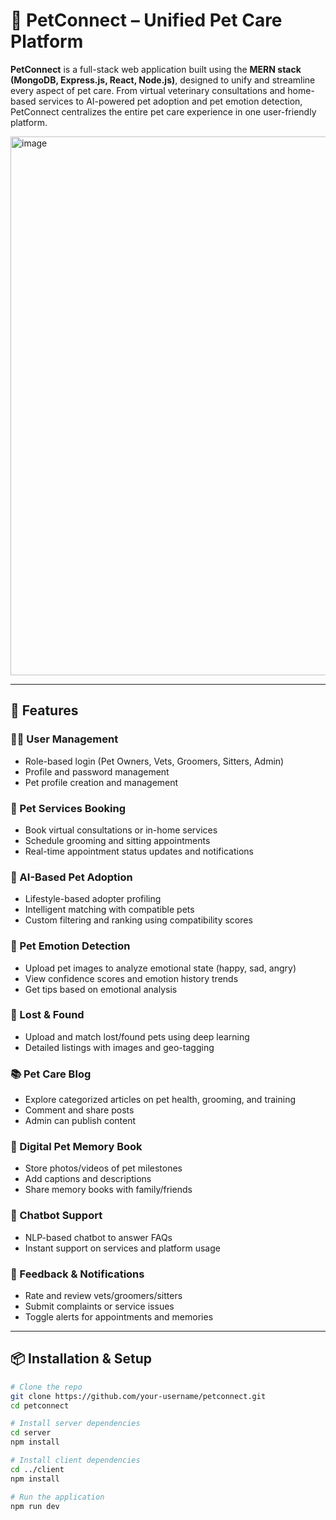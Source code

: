 # 🐾 PetConnect – Unified Pet Care Platform

**PetConnect** is a full-stack web application built using the **MERN stack (MongoDB, Express.js, React, Node.js)**, designed to unify and streamline every aspect of pet care. From virtual veterinary consultations and home-based services to AI-powered pet adoption and pet emotion detection, PetConnect centralizes the entire pet care experience in one user-friendly platform.

<img width="1888" height="862" alt="image" src="https://github.com/user-attachments/assets/a9cf7503-5ca0-40c5-8052-81b672747805" />

---

## 🚀 Features

### 🧑‍💼 User Management
- Role-based login (Pet Owners, Vets, Groomers, Sitters, Admin)
- Profile and password management
- Pet profile creation and management

### 🐶 Pet Services Booking
- Book virtual consultations or in-home services
- Schedule grooming and sitting appointments
- Real-time appointment status updates and notifications

### 🤖 AI-Based Pet Adoption
- Lifestyle-based adopter profiling
- Intelligent matching with compatible pets
- Custom filtering and ranking using compatibility scores

### 🧠 Pet Emotion Detection
- Upload pet images to analyze emotional state (happy, sad, angry)
- View confidence scores and emotion history trends
- Get tips based on emotional analysis

### 🧭 Lost & Found
- Upload and match lost/found pets using deep learning
- Detailed listings with images and geo-tagging

### 📚 Pet Care Blog
- Explore categorized articles on pet health, grooming, and training
- Comment and share posts
- Admin can publish content

### 📒 Digital Pet Memory Book
- Store photos/videos of pet milestones
- Add captions and descriptions
- Share memory books with family/friends

### 🤖 Chatbot Support
- NLP-based chatbot to answer FAQs
- Instant support on services and platform usage

### 📩 Feedback & Notifications
- Rate and review vets/groomers/sitters
- Submit complaints or service issues
- Toggle alerts for appointments and memories

---

## 📦 Installation & Setup

```bash
# Clone the repo
git clone https://github.com/your-username/petconnect.git
cd petconnect

# Install server dependencies
cd server
npm install

# Install client dependencies
cd ../client
npm install

# Run the application
npm run dev


